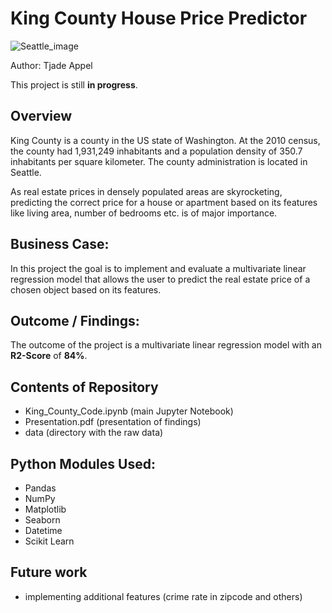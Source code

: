 # King County House Price Predictor

![Seattle_image](
https://static1.squarespace.com/static/5845e74aebbd1a68c2528bef/58a7dab003596ede2f046c3e/58dae30e2994cab68eccfabc/1490880517372/AdobeStock_68303433.jpeg?format=1500w)

Author: Tjade Appel

This project is still **in progress**.  


## Overview 

King County is a county in the US state of Washington. At the 2010 census, the county had 1,931,249 inhabitants and a population density of 350.7 inhabitants per square kilometer. The county administration is located in Seattle.

As real estate prices in densely populated areas are skyrocketing, predicting the correct price for a house or apartment based on its features like living area, number of bedrooms etc. is of major importance.

## Business Case:  

In this project the goal is to implement and evaluate a multivariate linear regression model that allows the user to predict the real estate price of a chosen object based on its features.


## Outcome / Findings:

The outcome of the project is a multivariate linear regression model with an **R2-Score** of **84%**.

## Contents of Repository

- King_County_Code.ipynb (main Jupyter Notebook)
- Presentation.pdf (presentation of findings)
- data (directory with the raw data)


## Python Modules Used:

- Pandas
- NumPy
- Matplotlib
- Seaborn
- Datetime
- Scikit Learn
 
## Future work

- implementing additional features (crime rate in zipcode and others)

